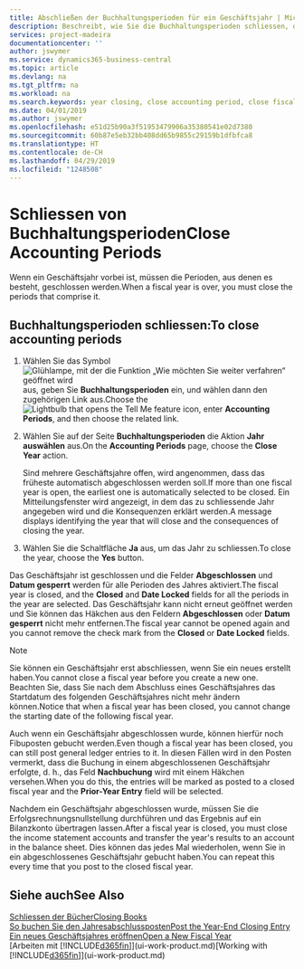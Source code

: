 ```yaml
---
title: Abschließen der Buchhaltungsperioden für ein Geschäftsjahr | Microsoft Docs
description: Beschreibt, wie Sie die Buchhaltungsperioden schliessen, die das Geschäftsjahr ausmachen.
services: project-madeira
documentationcenter: ''
author: jswymer
ms.service: dynamics365-business-central
ms.topic: article
ms.devlang: na
ms.tgt_pltfrm: na
ms.workload: na
ms.search.keywords: year closing, close accounting period, close fiscal year, bank account detailed trial balance
ms.date: 04/01/2019
ms.author: jswymer
ms.openlocfilehash: e51d25b90a3f51953479906a35380541e02d7380
ms.sourcegitcommit: 60b87e5eb32bb408dd65b9855c29159b1dfbfca8
ms.translationtype: HT
ms.contentlocale: de-CH
ms.lasthandoff: 04/29/2019
ms.locfileid: "1248508"
---
```

# <a name="close-accounting-periods"></a><span data-ttu-id="6c839-103">Schliessen von Buchhaltungsperioden</span><span class="sxs-lookup"><span data-stu-id="6c839-103">Close Accounting Periods</span></span>
<span data-ttu-id="6c839-104">Wenn ein Geschäftsjahr vorbei ist, müssen die Perioden, aus denen es besteht, geschlossen werden.</span><span class="sxs-lookup"><span data-stu-id="6c839-104">When a fiscal year is over, you must close the periods that comprise it.</span></span>

## <a name="to-close-accounting-periods"></a><span data-ttu-id="6c839-105">Buchhaltungsperioden schliessen:</span><span class="sxs-lookup"><span data-stu-id="6c839-105">To close accounting periods</span></span>
1. <span data-ttu-id="6c839-106">Wählen Sie das Symbol ![Glühlampe, mit der die Funktion „Wie möchten Sie weiter verfahren“ geöffnet wird](media/ui-search/search_small.png "Wie möchten Sie weiter verfahren?") aus, geben Sie **Buchhaltungsperioden** ein, und wählen dann den zugehörigen Link aus.</span><span class="sxs-lookup"><span data-stu-id="6c839-106">Choose the ![Lightbulb that opens the Tell Me feature](media/ui-search/search_small.png "Tell me what you want to do") icon, enter **Accounting Periods**, and then choose the related link.</span></span>
2. <span data-ttu-id="6c839-107">Wählen Sie auf der Seite **Buchhaltungsperioden** die Aktion **Jahr auswählen** aus.</span><span class="sxs-lookup"><span data-stu-id="6c839-107">On the **Accounting Periods** page, choose the **Close Year** action.</span></span>

    <span data-ttu-id="6c839-108">Sind mehrere Geschäftsjahre offen, wird angenommen, dass das früheste automatisch abgeschlossen werden soll.</span><span class="sxs-lookup"><span data-stu-id="6c839-108">If more than one fiscal year is open, the earliest one is automatically selected to be closed.</span></span> <span data-ttu-id="6c839-109">Ein Mitteilungsfenster wird angezeigt, in dem das zu schliessende Jahr angegeben wird und die Konsequenzen erklärt werden.</span><span class="sxs-lookup"><span data-stu-id="6c839-109">A message displays identifying the year that will close and the consequences of closing the year.</span></span>
3. <span data-ttu-id="6c839-110">Wählen Sie die Schaltfläche **Ja** aus, um das Jahr zu schliessen.</span><span class="sxs-lookup"><span data-stu-id="6c839-110">To close the year, choose the **Yes** button.</span></span>

<span data-ttu-id="6c839-111">Das Geschäftsjahr ist geschlossen und die Felder **Abgeschlossen** und **Datum gesperrt** werden für alle Perioden des Jahres aktiviert.</span><span class="sxs-lookup"><span data-stu-id="6c839-111">The fiscal year is closed, and the **Closed** and **Date Locked** fields for all the periods in the year are selected.</span></span> <span data-ttu-id="6c839-112">Das Geschäftsjahr kann nicht erneut geöffnet werden und Sie können das Häkchen aus den Feldern **Abgeschlossen** oder **Datum gesperrt** nicht mehr entfernen.</span><span class="sxs-lookup"><span data-stu-id="6c839-112">The fiscal year cannot be opened again and you cannot remove the check mark from the **Closed** or **Date Locked** fields.</span></span>

> [!NOTE]  
>   <span data-ttu-id="6c839-113">Sie können ein Geschäftsjahr erst abschliessen, wenn Sie ein neues erstellt haben.</span><span class="sxs-lookup"><span data-stu-id="6c839-113">You cannot close a fiscal year before you create a new one.</span></span> <span data-ttu-id="6c839-114">Beachten Sie, dass Sie nach dem Abschluss eines Geschäftsjahres das Startdatum des folgenden Geschäftsjahres nicht mehr ändern können.</span><span class="sxs-lookup"><span data-stu-id="6c839-114">Notice that when a fiscal year has been closed, you cannot change the starting date of the following fiscal year.</span></span>

<span data-ttu-id="6c839-115">Auch wenn ein Geschäftsjahr abgeschlossen wurde, können hierfür noch Fibuposten gebucht werden.</span><span class="sxs-lookup"><span data-stu-id="6c839-115">Even though a fiscal year has been closed, you can still post general ledger entries to it.</span></span> <span data-ttu-id="6c839-116">In diesen Fällen wird in den Posten vermerkt, dass die Buchung in einem abgeschlossenen Geschäftsjahr erfolgte, d. h., das Feld **Nachbuchung** wird mit einem Häkchen versehen.</span><span class="sxs-lookup"><span data-stu-id="6c839-116">When you do this, the entries will be marked as posted to a closed fiscal year and the **Prior-Year Entry** field will be selected.</span></span>

<span data-ttu-id="6c839-117">Nachdem ein Geschäftsjahr abgeschlossen wurde, müssen Sie die Erfolgsrechnungsnullstellung durchführen und das Ergebnis auf ein Bilanzkonto übertragen lassen.</span><span class="sxs-lookup"><span data-stu-id="6c839-117">After a fiscal year is closed, you must close the income statement accounts and transfer the year's results to an account in the balance sheet.</span></span> <span data-ttu-id="6c839-118">Dies können das jedes Mal wiederholen, wenn Sie in ein abgeschlossenes Geschäftsjahr gebucht haben.</span><span class="sxs-lookup"><span data-stu-id="6c839-118">You can repeat this every time that you post to the closed fiscal year.</span></span>

## <a name="see-also"></a><span data-ttu-id="6c839-119">Siehe auch</span><span class="sxs-lookup"><span data-stu-id="6c839-119">See Also</span></span>
[<span data-ttu-id="6c839-120">Schliessen der Bücher</span><span class="sxs-lookup"><span data-stu-id="6c839-120">Closing Books</span></span>](year-close-books.md)  
[<span data-ttu-id="6c839-121">So buchen Sie den Jahresabschlussposten</span><span class="sxs-lookup"><span data-stu-id="6c839-121">Post the Year-End Closing Entry</span></span>](year-how-post-year-end-close-entry.md)  
[<span data-ttu-id="6c839-122">Ein neues Geschäftsjahres eröffnen</span><span class="sxs-lookup"><span data-stu-id="6c839-122">Open a New Fiscal Year</span></span>](finance-how-open-new-fiscal-year.md)  
<span data-ttu-id="6c839-123">[Arbeiten mit [!INCLUDE[d365fin](includes/d365fin_md.md)]](ui-work-product.md)</span><span class="sxs-lookup"><span data-stu-id="6c839-123">[Working with [!INCLUDE[d365fin](includes/d365fin_md.md)]](ui-work-product.md)</span></span>
